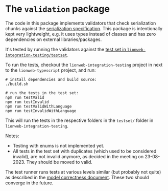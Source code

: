 # The `validation` package

The code in this package implements validators that check serialization chunks against the [serialization specification](https://github.com/LionWeb-io/specification/blob/main/2023.1/serialization/serialization.adoc).
This package is intentionally kept very lightweight, e.g. it uses types instead of classes and has zero dependencies on external libraries/packages.

It's tested by running the validators against the [test set in `lionweb-integration-testing/testset`](https://github.com/LionWeb-io/lionweb-integration-testing/tree/main/testset).

To run the tests, checkout the `lionweb-integration-testing` project in next to the `lionweb-typescript` project, and run:

```shell
# install dependencies and build source:
./build.sh

# run the tests in the test set:
npm run testValid
npm run testInvalid
npm run testValidWithLanguage
npm run testInvalidWithLanguage
```

This will run the tests in the respective folders in the `testset/` folder in `lionweb-integration-testing`.

Notes:
- Testing with enums is not implemented yet.
- All tests in the test set with duplicates (which used to be considered invalid), are not invalid anymore, as decided in the meeting on 23-08-2023.
    They should be moved to valid.

The test runner runs tests at various levels similar (but probably not quite) as described in the [model correctness document](https://github.com/LionWeb-io/specification/blob/meinte/correctness/documentation/correctness.adoc).
These two should converge in the future.

